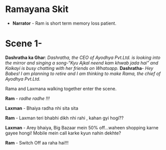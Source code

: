 # Ramayana Skit
* **Narrator** - Ram is short term memory loss patient.

# Scene 1- 
**Dashratha ka Ghar**: *Dashratha, the CEO of Ayodhya Pvt.Ltd. is looking into the mirror and singing a song-“Kyu Ajkal neend kam khwab jada hai” and Kaikayi is busy chatting with her friends on Whatsapp.*
**Dashratha**- *Hey Babes! I am planning to retire and I am thinking to make Rama, the chief of Ayodhya Pvt.Ltd.*

Rama and Laxmana walking together enter the scene.

**Ram** - _radhe  radhe !!!_

**Laxman** - Bhaiya radha nhi sita sita

**Ram** - Laxman teri bhabhi dikh nhi rahi , kahan gyi hogi??

**Laxman** - Arey bhaiya, Big Bazaar mein 50% off...waheen shopping karne gayee hongi! Mobile mein call karke kyun nahin dekhte?

**Ram** - Switch Off aa raha hai!!!








